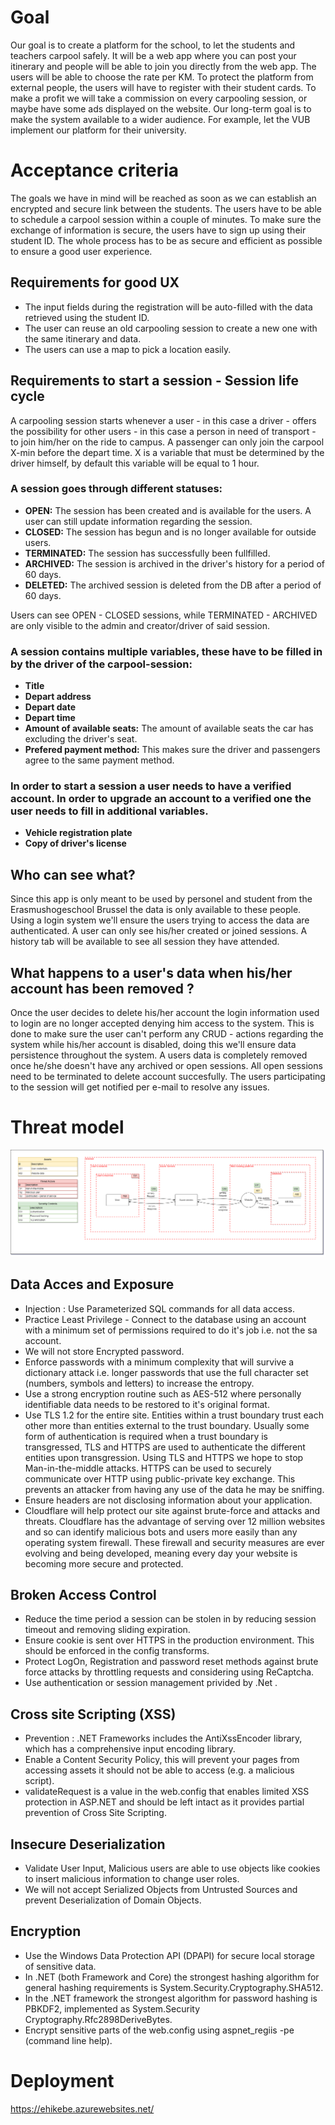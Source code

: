 # Goal
Our goal is to create a platform for the school, to let the students and teachers carpool safely. 
It will be a web app where you can post your itinerary and people will be able to join you directly from the web app.
The users will be able to choose the rate per KM.
To protect the platform from external people, the users will have to register with their student cards.
To make a profit we will take a commission on every carpooling session, or maybe have some ads displayed on the website.
Our long-term goal is to make the system available to a wider audience. For example, let the VUB implement our platform for their university.

# Acceptance criteria
The goals we have in mind will be reached as soon as we can establish an encrypted and secure link between the students. The users have to be able to schedule a carpool session within a couple of minutes. To make sure the exchange of information is secure, the users have to sign up using their student ID. The whole process has to be as secure and efficient as possible to ensure a good user experience.

## Requirements for good UX
- The input fields during the registration will be auto-filled with the data retrieved using the student ID.
- The user can reuse an old carpooling session to create a new one with the same itinerary and data.
- The users can use a map to pick a location easily.

## Requirements to start a session - Session life cycle
A carpooling session starts whenever a user - in this case a driver - offers the possibility for other users - in this case a person in need of transport - to join him/her on the ride to campus. A passenger can only join the carpool X-min before the depart time. X is a variable that must be determined by the driver himself, by default this variable will be equal to 1 hour.

### A session goes through different statuses:
- **OPEN:** The session has been created and is available for the users. A user can still update information regarding the session.
- **CLOSED:** The session has begun and is no longer available for outside users.
- **TERMINATED:** The session has successfully been fullfilled.
- **ARCHIVED:** The session is archived in the driver's history for a period of 60 days.
- **DELETED:** The archived session is deleted from the DB after a period of 60 days.

Users can see OPEN - CLOSED sessions, while TERMINATED - ARCHIVED are only visible to the admin and creator/driver of said session.

### A session contains multiple variables, these have to be filled in by the driver of the carpool-session:

- **Title**
- **Depart address**
- **Depart date**
- **Depart time**
- **Amount of available seats:** The amount of available seats the car has excluding the driver's seat.
- **Prefered payment method:** This makes sure the driver and passengers agree to the same payment method.

### In order to start a session a user needs to have a verified account. In order to upgrade an account to a verified one the user needs to fill in additional variables. 

- **Vehicle registration plate**
- **Copy of driver's license**

## Who can see what?
Since this app is only meant to be used by personel and student from the Erasmushogeschool Brussel the data is only available to these people. Using a login system we'll ensure the users trying to access the data are authenticated. A user can only see his/her created or joined sessions. A history tab will be available to see all session they have attended.

## What happens to a user's data when his/her account has been removed ?
Once the user decides to delete his/her account the login information used to login are no longer accepted denying him access to the system. This is done to make sure the user can't perform any CRUD - actions regarding the system while his/her account is disabled, doing this we'll ensure data persistence throughout the system. 
A users data is completely removed once he/she doesn't have any archived or open sessions. All open sessions need to be terminated to delete account succesfully. The users participating to the session will get notified per e-mail to resolve any issues.

# Threat model

![Threat Model](images/threat_model/Threat_Model.png)

## Data Acces and Exposure
- Injection : Use Parameterized SQL commands for all data access.
- Practice Least Privilege - Connect to the database using an account with a minimum set of permissions required to do it's job i.e. not the sa account.
- We will not store Encrypted password. 
- Enforce passwords with a minimum complexity that will survive a dictionary attack i.e. longer passwords that use the full character set (numbers, symbols and letters) to increase the entropy.
- Use a strong encryption routine such as AES-512 where personally identifiable data needs to be restored to it's original format.
- Use TLS 1.2 for the entire site. Entities within a trust boundary trust each other more than entities external to the trust boundary. Usually some form of authentication is required when a trust boundary is transgressed, TLS and HTTPS are used to authenticate the different entities upon transgression. Using TLS and HTTPS we hope to stop Man-in-the-middle attacks. HTTPS can be used to securely communicate over HTTP using public-private key exchange. This prevents an attacker from having any use of the data he may be sniffing. 
- Ensure headers are not disclosing information about your application.
- Cloudflare will help protect our site against brute-force and attacks and threats. Cloudflare has the advantage of serving over 12 million websites and so can identify malicious bots and users more easily than any operating system firewall. These firewall and security measures are ever evolving and being developed, meaning every day your website is becoming more secure and protected.

## Broken Access Control
- Reduce the time period a session can be stolen in by reducing session timeout and removing sliding expiration.
- Ensure cookie is sent over HTTPS in the production environment. This should be enforced in the config transforms.
- Protect LogOn, Registration and password reset methods against brute force attacks by throttling requests and considering using ReCaptcha.
- Use authentication or session management privided by .Net .

## Cross site Scripting (XSS)
- Prevention : .NET Frameworks includes the AntiXssEncoder library, which has a comprehensive input encoding library.
- Enable a Content Security Policy, this will prevent your pages from accessing assets it should not be able to access (e.g. a malicious script).
- validateRequest is a value in the web.config that enables limited XSS protection in ASP.NET and should be left intact as it provides partial prevention of Cross Site Scripting.

## Insecure Deserialization
- Validate User Input, Malicious users are able to use objects like cookies to insert malicious information to change user roles.
- We will not accept Serialized Objects from Untrusted Sources and prevent Deserialization of Domain Objects.

## Encryption 
- Use the Windows Data Protection API (DPAPI) for secure local storage of sensitive data.
- In .NET (both Framework and Core) the strongest hashing algorithm for general hashing requirements is System.Security.Cryptography.SHA512.
- In the .NET framework the strongest algorithm for password hashing is PBKDF2, implemented as System.Security Cryptography.Rfc2898DeriveBytes.
- Encrypt sensitive parts of the web.config using aspnet_regiis -pe (command line help).

# Deployment
https://ehikebe.azurewebsites.net/


